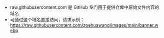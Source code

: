 - raw.githubusercontent.com 是 GitHub 专门用于提供仓库中原始文件内容的域名
- 可通过这个域名直接访问，请求示例：
https://raw.githubusercontent.com/zoehuawang/images/main/banner.webp
